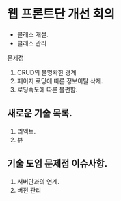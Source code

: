 # 웹 프론트단 개선 회의  

- 클래스 개설. 
- 클래스 관리

문제점 
1. CRUD의 불명확한 경계
2. 페이지 로딩에 따른 정보이탈 삭제. 
3. 로딩속도에 따른 불편함. 


## 새로운 기술 목록. 

1. 리액트. 
2. 뷰


## 기술 도임 문제점 이슈사항. 
1. 서버단과의 연계. 
2. 버전 관리
